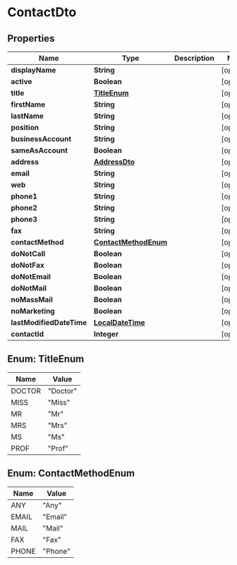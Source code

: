 
# ContactDto

## Properties
Name | Type | Description | Notes
------------ | ------------- | ------------- | -------------
**displayName** | **String** |  |  [optional]
**active** | **Boolean** |  |  [optional]
**title** | [**TitleEnum**](#TitleEnum) |  |  [optional]
**firstName** | **String** |  |  [optional]
**lastName** | **String** |  |  [optional]
**position** | **String** |  |  [optional]
**businessAccount** | **String** |  |  [optional]
**sameAsAccount** | **Boolean** |  |  [optional]
**address** | [**AddressDto**](AddressDto.md) |  |  [optional]
**email** | **String** |  |  [optional]
**web** | **String** |  |  [optional]
**phone1** | **String** |  |  [optional]
**phone2** | **String** |  |  [optional]
**phone3** | **String** |  |  [optional]
**fax** | **String** |  |  [optional]
**contactMethod** | [**ContactMethodEnum**](#ContactMethodEnum) |  |  [optional]
**doNotCall** | **Boolean** |  |  [optional]
**doNotFax** | **Boolean** |  |  [optional]
**doNotEmail** | **Boolean** |  |  [optional]
**doNotMail** | **Boolean** |  |  [optional]
**noMassMail** | **Boolean** |  |  [optional]
**noMarketing** | **Boolean** |  |  [optional]
**lastModifiedDateTime** | [**LocalDateTime**](LocalDateTime.md) |  |  [optional]
**contactId** | **Integer** |  |  [optional]


<a name="TitleEnum"></a>
## Enum: TitleEnum
Name | Value
---- | -----
DOCTOR | &quot;Doctor&quot;
MISS | &quot;Miss&quot;
MR | &quot;Mr&quot;
MRS | &quot;Mrs&quot;
MS | &quot;Ms&quot;
PROF | &quot;Prof&quot;


<a name="ContactMethodEnum"></a>
## Enum: ContactMethodEnum
Name | Value
---- | -----
ANY | &quot;Any&quot;
EMAIL | &quot;Email&quot;
MAIL | &quot;Mail&quot;
FAX | &quot;Fax&quot;
PHONE | &quot;Phone&quot;



